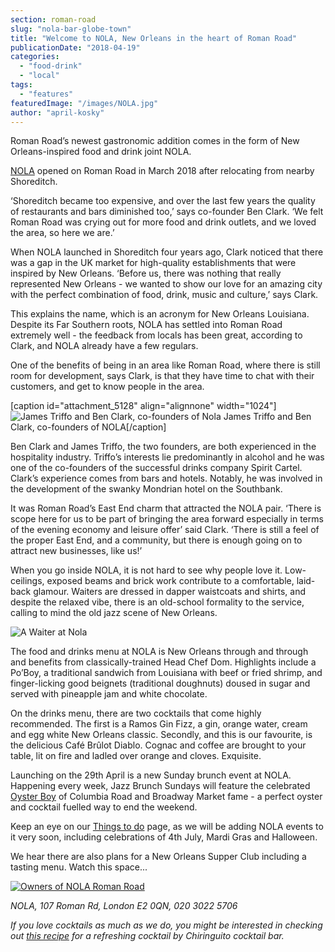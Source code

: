 ```yaml
---
section: roman-road
slug: "nola-bar-globe-town"
title: "Welcome to NOLA, New Orleans in the heart of Roman Road"
publicationDate: "2018-04-19"
categories: 
  - "food-drink"
  - "local"
tags: 
  - "features"
featuredImage: "/images/NOLA.jpg"
author: "april-kosky"
---
```


Roman Road’s newest gastronomic addition comes in the form of New Orleans-inspired food and drink joint NOLA.

[NOLA](https://nola-group.com/) opened on Roman Road in March 2018 after relocating from nearby Shoreditch.

‘Shoreditch became too expensive, and over the last few years the quality of restaurants and bars diminished too,’ says co-founder Ben Clark. ‘We felt Roman Road was crying out for more food and drink outlets, and we loved the area, so here we are.’

When NOLA launched in Shoreditch four years ago, Clark noticed that there was a gap in the UK market for high-quality establishments that were inspired by New Orleans. ‘Before us, there was nothing that really represented New Orleans - we wanted to show our love for an amazing city with the perfect combination of food, drink, music and culture,’ says Clark.

This explains the name, which is an acronym for New Orleans Louisiana. Despite its Far Southern roots, NOLA has settled into Roman Road extremely well - the feedback from locals has been great, according to Clark, and NOLA already have a few regulars.

One of the benefits of being in an area like Roman Road, where there is still room for development, says Clark, is that they have time to chat with their customers, and get to know people in the area.

\[caption id="attachment\_5128" align="alignnone" width="1024"\]![James Triffo and Ben Clark, co-founders of Nola ](/images/Ben-James-Nola-Roman-Road-London-01-1024x683.jpg) James Triffo and Ben Clark, co-founders of NOLA\[/caption\]

Ben Clark and James Triffo, the two founders, are both experienced in the hospitality industry. Triffo’s interests lie predominantly in alcohol and he was one of the co-founders of the successful drinks company Spirit Cartel. Clark’s experience comes from bars and hotels. Notably, he was involved in the development of the swanky Mondrian hotel on the Southbank.

It was Roman Road’s East End charm that attracted the NOLA pair. ‘There is scope here for us to be part of bringing the area forward especially in terms of the evening economy and leisure offer’ said Clark. ‘There is still a feel of the proper East End, and a community, but there is enough going on to attract new businesses, like us!’

When you go inside NOLA, it is not hard to see why people love it. Low-ceilings, exposed beams and brick work contribute to a comfortable, laid-back glamour. Waiters are dressed in dapper waistcoats and shirts, and despite the relaxed vibe, there is an old-school formality to the service, calling to mind the old jazz scene of New Orleans.

![A Waiter at Nola ](/images/nola-roman-road-globe-town-07-1024x683.jpg)

The food and drinks menu at NOLA is New Orleans through and through and benefits from classically-trained Head Chef Dom. Highlights include a Po’Boy, a traditional sandwich from Louisiana with beef or fried shrimp, and finger-licking good beignets (traditional doughnuts) doused in sugar and served with pineapple jam and white chocolate.

On the drinks menu, there are two cocktails that come highly recommended. The first is a Ramos Gin Fizz, a gin, orange water, cream and egg white New Orleans classic. Secondly, and this is our favourite, is the delicious Café Brûlot Diablo. Cognac and coffee are brought to your table, lit on fire and ladled over orange and cloves. Exquisite.

Launching on the 29th April is a new Sunday brunch event at NOLA. Happening every week, Jazz Brunch Sundays will feature the celebrated [Oyster Boy](https://www.oysterboyevents.com/) of Columbia Road and Broadway Market fame - a perfect oyster and cocktail fuelled way to end the weekend.

Keep an eye on our [Things to do](https://romanroadlondon.com/whats-on) page, as we will be adding NOLA events to it very soon, including celebrations of 4th July, Mardi Gras and Halloween.

We hear there are also plans for a New Orleans Supper Club including a tasting menu. Watch this space...

[![Owners of NOLA Roman Road](/images/Nola-Roman-Road-07.jpg)](https://romanroadlondon.com/wp-content/uploads/2018/04/Nola-Roman-Road-07.jpg)

_NOLA, 107 Roman Rd, London E2 0QN, 020 3022 5706_

_If you love cocktails as much as we do, you might be interested in checking out [this recipe](https://romanroadlondon.com/chiringuitos-cocktail-recipe-chirinjito-mojito/) for a refreshing cocktail by Chiringuito cocktail bar._


